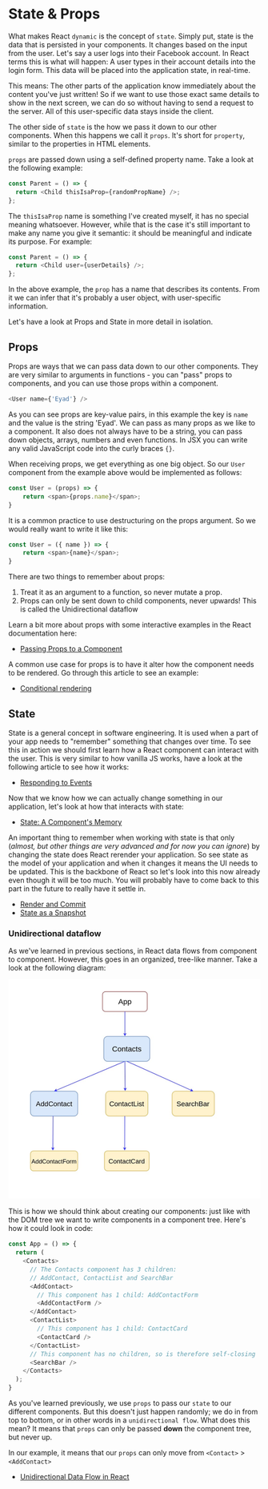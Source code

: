 # State & Props

What makes React `dynamic` is the concept of `state`. Simply put, state is the data that is persisted in your components. It changes based on the input from the user. Let's say a user logs into their Facebook account. In React terms this is what will happen: A user types in their account details into the login form. This data will be placed into the application state, in real-time.

This means: The other parts of the application know immediately about the content you've just written! So if we want to use those exact same details to show in the next screen, we can do so without having to send a request to the server. All of this user-specific data stays inside the client.

The other side of `state` is the how we pass it down to our other components. When this happens we call it `props`. It's short for `property`, similar to the properties in HTML elements.

`props` are passed down using a self-defined property name. Take a look at the following example:

```js
const Parent = () => {
  return <Child thisIsaProp={randomPropName} />;
};
```

The `thisIsaProp` name is something I've created myself, it has no special meaning whatsoever. However, while that is the case it's still important to make any name you give it semantic: it should be meaningful and indicate its purpose. For example:

```js
const Parent = () => {
  return <Child user={userDetails} />;
};
```

In the above example, the `prop` has a name that describes its contents. From it we can infer that it's probably a user object, with user-specific information.

Let's have a look at Props and State in more detail in isolation.

## Props
Props are ways that we can pass data down to our other components. They are very similar to arguments in functions - you can "pass" props to components, and you can use those props within a component. 

```js
<User name={'Eyad'} />
```

As you can see props are key-value pairs, in this example the key is `name` and the value is the string 'Eyad'. We can pass as many props as we like to a component. It also does not always have to be a string, you can pass down objects, arrays, numbers and even functions. In JSX you can write any valid JavaScript code into the curly braces `{}`.

When receiving props, we get everything as one big object. So our `User` component from the example above would be implemented as follows:

```js
const User = (props) => {
    return <span>{props.name}</span>;
}
```

It is a common practice to use destructuring on the props argument. So we would really want to write it like this:

```js
const User = ({ name }) => {
    return <span>{name}</span>;
}
```

There are two things to remember about props:
1. Treat it as an argument to a function, so never mutate a prop.
2. Props can only be sent down to child components, never upwards! This is called the Unidirectional dataflow

Learn a bit more about props with some interactive examples in the React documentation here:
- [Passing Props to a Component](https://react.dev/learn/passing-props-to-a-component)

A common use case for props is to have it alter how the component needs to be rendered. Go through this article to see an example:
- [Conditional rendering](https://react.dev/learn/conditional-rendering)

## State
State is a general concept in software engineering. It is used when a part of your app needs to "remember" something that changes over time. To see this in action we should first learn how a React component can interact with the user. This is very similar to how vanilla JS works, have a look at the following article to see how it works:

- [Responding to Events](https://react.dev/learn/responding-to-events)

Now that we know how we can actually change something in our application, let's look at how that interacts with state:

- [State: A Component's Memory](https://react.dev/learn/state-a-components-memory)

An important thing to remember when working with state is that only (_almost, but other things are very advanced and for now you can ignore_) by changing the state does React rerender your application. So see state as the model of your application and when it changes it means the UI needs to be updated. This is the backbone of React so let's look into this now already even though it will be too much. You will probably have to come back to this part in the future to really have it settle in.

- [Render and Commit](https://react.dev/learn/render-and-commit)
- [State as a Snapshot](https://react.dev/learn/state-as-a-snapshot)

### Unidirectional dataflow

As we've learned in previous sections, in React data flows from component to component. However, this goes in an organized, tree-like manner. Take a look at the following diagram:

![Component Hierarchy](./assets/componenthierarchy.png)

This is how we should think about creating our components: just like with the DOM tree we want to write components in a component tree. Here's how it could look in code:

```js
const App = () => {
  return (
    <Contacts>
      // The Contacts component has 3 children: 
      // AddContact, ContactList and SearchBar
      <AddContact>
        // This component has 1 child: AddContactForm
        <AddContactForm />
      </AddContact>
      <ContactList>
        // This component has 1 child: ContactCard
        <ContactCard />
      </ContactList>
      // This component has no children, so is therefore self-closing
      <SearchBar />
    </Contacts>
  );
}
```

As you've learned previously, we use `props` to pass our `state` to our different components. But this doesn't just happen randomly; we do in from top to bottom, or in other words in a `unidirectional flow`. What does this mean? It means that `props` can only be passed **down** the component tree, but never up.

In our example, it means that our `props` can only move from `<Contact>` > `<AddContact>`

- [Unidirectional Data Flow in React](https://flaviocopes.com/react-unidirectional-data-flow/)

